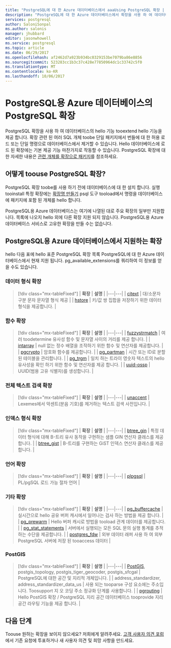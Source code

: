 ```yaml
---
title: "PostgreSQL에 대 한 Azure 데이터베이스에서 aaaUsing PostgreSQL 확장 | Microsoft Docs"
description: "PostgreSQL에 대 한 Azure 데이터베이스에서 확장을 사용 하 여 데이터베이스의 hello 기능 tooextend hello 기능에 설명 합니다."
services: postgresql
author: SaloniSonpal
ms.author: salonis
manager: jhubbard
editor: jasonwhowell
ms.service: postgresql
ms.topic: article
ms.date: 06/29/2017
ms.openlocfilehash: af2462d7a923b934bc0329153be7079ba86e8856
ms.sourcegitcommit: 523283cc1b3c37c428e77850964dc1c33742c5f0
ms.translationtype: MT
ms.contentlocale: ko-KR
ms.lasthandoff: 10/06/2017
---
```

# <a name="postgresql-extensions-in-azure-database-for-postgresql"></a>PostgreSQL용 Azure 데이터베이스의 PostgreSQL 확장
PostgreSQL 확장을 사용 하 여 데이터베이스의 hello 기능 tooextend hello 기능을 제공 합니다. 확장 관련 된 여러 SQL 개체 toobe 단일 패키지에서 번들에 대 한 허용 로드 또는 단일 명령으로 데이터베이스에서 제거할 수 있습니다. Hello 데이터베이스에 로드 된 확장에는 기본 제공 기능 마찬가지로 작동할 수 있습니다. PostgreSQL 확장에 대한 자세한 내용은 [관련 개체를 확장으로 패키지](https://www.postgresql.org/docs/9.6/static/extend-extensions.html)를 참조하세요.

## <a name="how-toouse-postgresql-extensions"></a>어떻게 toouse PostgreSQL 확장?
PostgreSQL 확장 toobe를 사용 하기 전에 데이터베이스에 대 한 설치 합니다. 실행 tooinstall 특정 확장에는 [확장명 만들기](https://www.postgresql.org/docs/9.6/static/sql-createextension.html) psql 도구 tooload에서 명령을 데이터베이스에 패키지에 포함 된 개체를 hello 합니다.

PostgreSQL용 Azure 데이터베이스는 여기에 나열된 대로 주요 확장의 일부만 지원합니다. 목록에 나오지 hello 외에 다른 확장 지원 되지 않습니다. PostgreSQL용 Azure 데이터베이스 서비스로 고유한 확장을 만들 수는 없습니다.

## <a name="extensions-supported-by-azure-database-for-postgresql"></a>PostgreSQL용 Azure 데이터베이스에서 지원하는 확장
hello 다음 표에 hello 표준 PostgreSQL 확장 목록 PostgreSQL에 대 한 Azure 데이터베이스에서 현재 지원 됩니다. pg\_available\_extensions를 쿼리하여 이 정보를 얻을 수도 있습니다. 

### <a name="data-types-extensions"></a>데이터 형식 확장

> [!div class="mx-tableFixed"]
| **확장** | **설명** |
|---|---|
| [citext](https://www.postgresql.org/docs/9.6/static/citext.html) | 대/소문자 구분 문자 문자열 형식 제공 |
| [hstore](https://www.postgresql.org/docs/9.6/static/hstore.html) | 키/값 쌍 집합을 저장하기 위한 데이터 형식을 제공합니다. |

### <a name="functions-extensions"></a>함수 확장

> [!div class="mx-tableFixed"]
| **확장** | **설명** |
|---|---|
| [fuzzystrmatch](https://www.postgresql.org/docs/9.6/static/fuzzystrmatch.html) | 여러 toodetermine 유사성 함수 및 문자열 사이의 거리를 제공 합니다. |
| [intarray](https://www.postgresql.org/docs/9.6/static/intarray.html) | null 없는 정수 배열을 조작하기 위한 함수 및 연산자를 제공합니다. |
| [pgcrypto](https://www.postgresql.org/docs/9.6/static/pgcrypto.html) | 암호화 함수를 제공합니다. |
| [pg\_partman](https://pgxn.org/dist/pg_partman/doc/pg_partman.html) | 시간 또는 ID로 분할된 테이블을 관리합니다. |
| [pg\_trgm](https://www.postgresql.org/docs/9.6/static/pgtrgm.html) | 일치 하는 트라이 영숫자 텍스트의 hello 유사성을 확인 하기 위한 함수 및 연산자를 제공 합니다. |
| [uuid-ossp](https://www.postgresql.org/docs/9.6/static/uuid-ossp.html) | UUID(범용 고유 식별자)를 생성합니다. |

### <a name="full-text-search-extensions"></a>전체 텍스트 검색 확장

> [!div class="mx-tableFixed"]
| **확장** | **설명** |
|---|---|
| [unaccent](https://www.postgresql.org/docs/9.6/static/unaccent.html) | Lexemes에서 악센트(분음 기호)를 제거하는 텍스트 검색 사전입니다. |

### <a name="index-types-extensions"></a>인덱스 형식 확장

> [!div class="mx-tableFixed"]
| **확장** | **설명** |
|---|---|
| [btree\_gin](https://www.postgresql.org/docs/9.6/static/btree-gin.html) | 특정 데이터 형식에 대해 B-트리 유사 동작을 구현하는 샘플 GIN 연산자 클래스를 제공합니다. |
| [btree\_gist](https://www.postgresql.org/docs/9.6/static/btree-gist.html) | B-트리를 구현하는 GiST 인덱스 연산자 클래스를 제공합니다. |

### <a name="language-extensions"></a>언어 확장

> [!div class="mx-tableFixed"]
| **확장** | **설명** |
|---|---|
| [plpgsql](https://www.postgresql.org/docs/9.6/static/plpgsql.html) | PL/pgSQL 로드 가능 절차 언어 |

### <a name="miscellaneous-extensions"></a>기타 확장

> [!div class="mx-tableFixed"]
| **확장** | **설명** |
|---|---|
| [pg\_buffercache](https://www.postgresql.org/docs/9.6/static/pgbuffercache.html) | 실시간으로 hello 공유 버퍼 캐시에서 일어나는 검사 하는 방법을 제공 합니다. |
| [pg\_prewarm](https://www.postgresql.org/docs/9.6/static/pgprewarm.html) | Hello 버퍼 캐시로 방법을 tooload 관계 데이터를 제공합니다. |
| [pg\_stat\_statements](https://www.postgresql.org/docs/9.6/static/pgstatstatements.html) | 서버에서 실행되는 모든 SQL 문의 실행 통계를 추적하는 수단을 제공합니다. |
| [postgres\_fdw](https://www.postgresql.org/docs/9.6/static/postgres-fdw.html) | 외부 데이터 래퍼 사용 하 여 외부 PostgreSQL 서버에 저장 된 tooaccess 데이터 |

### <a name="postgis"></a>PostGIS

> [!div class="mx-tableFixed"]
| **확장** | **설명** |
|---|---|
| [PostGIS](http://www.postgis.net/), postgis\_topology, postgis\_tiger\_geocoder, postgis\_sfcgal | PostgreSQL에 대한 공간 및 지리적 개체입니다. |
| address\_standardizer, address\_standardizer\_data\_us | 사용 되는 tooparse 구성 요소에는 주소입니다. Toosupport 지 오 코딩 주소 정규화 단계를 사용합니다. |
| [pgrouting](http://pgrouting.org/) | Hello PostGIS 확장 / PostgreSQL 지리 공간 데이터베이스 tooprovide 지리 공간 라우팅 기능을 제공 합니다. |

## <a name="next-steps"></a>다음 단계
Toouse 원하는 확장을 보이지 않으세요? 저희에게 알려주세요. [고객 사용자 의견 포럼](https://feedback.azure.com/forums/597976-azure-database-for-postgresql)에서 기존 요청에 투표하거나 새 사용자 의견 및 희망 사항을 만드세요.
